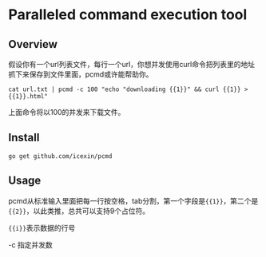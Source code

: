 # Paralleled command execution tool

## Overview

假设你有一个url列表文件，每行一个url，你想并发使用curl命令把列表里的地址抓下来保存到文件里面，pcmd或许能帮助你。

```
cat url.txt | pcmd -c 100 "echo "downloading {{1}}" && curl {{1}} > {{1}}.html"
```

上面命令将以100的并发来下载文件。


## Install

`go get github.com/icexin/pcmd`

## Usage

pcmd从标准输入里面把每一行按空格，tab分割，第一个字段是`{{1}}`，第二个是`{{2}}`，以此类推，总共可以支持9个占位符。

`{{i}}`表示数据的行号

-c 指定并发数
